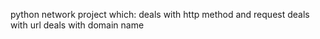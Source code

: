 python network project which:
deals with http method and request
deals with url
deals with domain name